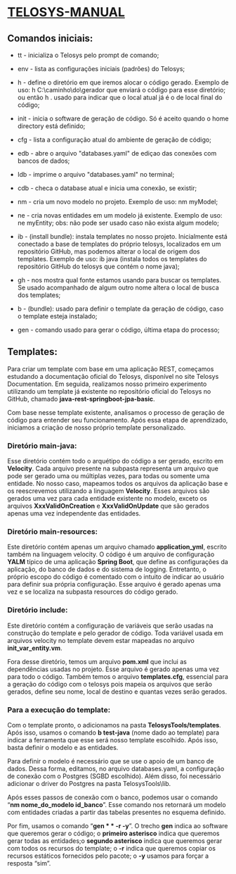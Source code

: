 # <u>TELOSYS-MANUAL</u>

## Comandos iniciais:

- tt - inicializa o Telosys pelo prompt de comando;

- env - lista as configurações iniciais (padrões) do Telosys;

- h - define o diretório em que iremos alocar o código gerado. Exemplo de uso: h C:\caminho\do\gerador que enviará o código para esse diretório; ou então h . usado para indicar que o local atual já é o de local final do código;

- init - inicia o software de geração de código. Só é aceito quando o home directory está definido;

- cfg - lista a configuração atual do ambiente de geração de código;

- edb - abre o arquivo "databases.yaml" de ediçao das conexões com bancos de dados;

- ldb - imprime o arquivo "databases.yaml" no terminal;

- cdb - checa o database atual e inicia uma conexão, se existir;

- nm - cria um novo modelo no projeto. Exemplo de uso: nm myModel;

- ne - cria novas entidades em um modelo já existente. Exemplo de uso: ne myEntity; obs: não pode ser usado caso não exista algum modelo;

- ib - (install bundle): instala templates no nosso projeto. Inicialmente está conectado a base de templates do próprio telosys, localizados em um repositório GitHub, mas podemos alterar o local de origem dos templates. Exemplo de uso: ib java (instala todos os templates do repositório GitHub do telosys que contém o nome java);

- gh - nos mostra qual fonte estamos usando para buscar os templates. Se usado acompanhado de algum outro nome altera o local de busca dos templates;

- b - (bundle): usado para definir o template da geração de código, caso o template esteja instalado;

- gen - comando usado para gerar o código, última etapa do processo;

## Templates:

Para criar um template com base em uma aplicação REST, começamos estudando a documentação oficial do Telosys, disponível no site Telosys Documentation. Em seguida, realizamos nosso primeiro experimento utilizando um template já existente no repositório oficial do Telosys no GitHub, chamado <b>java-rest-springboot-jpa-basic</b>.

Com base nesse template existente, analisamos o processo de geração de código para entender seu funcionamento. Após essa etapa de aprendizado, iniciamos a criação de nosso próprio template personalizado.

### Diretório main-java:

Esse diretório contém todo o arquétipo do código a ser gerado, escrito em <b>Velocity</b>. Cada arquivo presente na subpasta representa um arquivo que pode ser gerado uma ou múltiplas vezes, para todas ou somente uma entidade. No nosso caso, mapeamos todos os arquivos da aplicação base e os reescrevemos utilizando a linguagem <b>Velocity</b>. Esses arquivos são gerados uma vez para cada entidade existente no modelo, exceto os arquivos <b>XxxValidOnCreation</b> e <b>XxxValidOnUpdate</b> que são gerados apenas uma vez independente das entidades.

### Diretório main-resources:

Este diretório contém apenas um arquivo chamado <b>application_yml</b>, escrito também na linguagem velocity. O código é um arquivo de configuração <b>YALM</b> típico de uma aplicação <b>Spring Boot</b>, que define as configurações da aplicação, do banco de dados e do sistema de logging. Entretanto, o próprio escopo do código é comentado com o intuito de indicar ao usuário para definir sua própria configuração. Esse arquivo é gerado apenas uma vez e se localiza na subpasta resources do código gerado.

### Diretório include:

Este diretório contém a configuração de variáveis que serão usadas na construção do template e pelo gerador de código. Toda variável usada em arquivos velocity no template devem estar mapeadas no arquivo <b>init_var_entity.vm</b>.

Fora desse diretório, temos um arquivo <b>pom.xml</b> que inclui as dependências usadas no projeto. Esse arquivo é gerado apenas uma vez para todo o código. Também temos o arquivo <b>templates.cfg</b>, essencial para a geração do código com o telosys pois mapeia os arquivos que serão gerados, define seu nome, local de destino e quantas vezes serão gerados. 

### Para a execução do template:

Com o template pronto, o adicionamos na pasta <b>TelosysTools/templates</b>. Após isso, usamos o comando <b>b test-java</b> (nome dado ao template) para indicar a ferramenta que esse será nosso template escolhido. Após isso, basta definir o modelo e as entidades.

Para definir o modelo é necessário que se use o apoio de um banco de dados. Dessa forma, editamos, no arquivo databases.yaml, a configuração de conexão com o Postgres (SGBD escolhido). Além disso, foi necessário adicionar o driver do Postgres na pasta TelosysTools\lib.

Após esses passos de conexão com o banco, podemos usar o comando “<b>nm nome_do_modelo id_banco</b>”. Esse comando nos retornará um modelo com entidades criadas a partir das tabelas presentes no esquema definido. 

Por fim, usamos o comando “<b>gen * * -r -y</b>”. O trecho <b>gen</b> indica ao software que queremos gerar o código; o <b>primeiro asterisco</b> indica que queremos gerar todas as entidades;o <b>segundo asterisco</b> indica que queremos gerar com todos os recursos do template; o <b>-r</b> indica que queremos copiar os recursos estáticos fornecidos pelo pacote; o <b>-y</b> usamos para forçar a resposta “sim”.  



